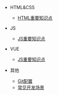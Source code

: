 - HTML&CSS

  - [HTML重要知识点](./html/1.html总结.md)

- JS

  - [JS重要知识点](./js/2.JS.md)

- VUE

  - [JS重要知识点](./vue/1.webpack配置.md)

- 其他

  - [Git配置](./js/3.git配置步骤.md)
  - [常见开发场景](./js/1.常见开发场景代码.md)